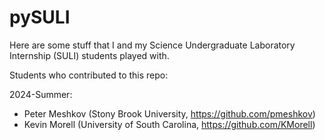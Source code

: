 # pySULI
Here are some stuff that I and my Science Undergraduate Laboratory Internship (SULI) students played with.


Students who contributed to this repo:

2024-Summer:
- Peter Meshkov (Stony Brook University, https://github.com/pmeshkov)
- Kevin Morell (University of South Carolina, https://github.com/KMorell)